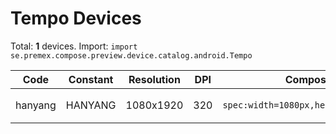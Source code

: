 # Tempo Devices

Total: **1** devices. Import: `import se.premex.compose.preview.device.catalog.android.Tempo`

| Code | Constant | Resolution | DPI | Compose Spec | Preview Usage |
|------|----------|------------|-----|-------------|---------------|
| hanyang | HANYANG | 1080x1920 | 320 | `spec:width=1080px,height=1920px,dpi=320` | `@Preview(device = Tempo.HANYANG)` |

<!-- Generated automatically. Do not edit manually. -->
